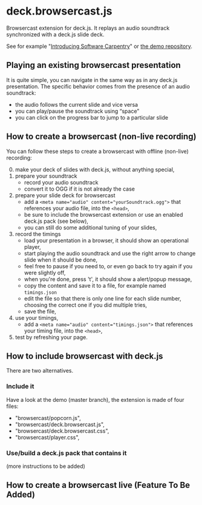 deck.browsercast.js
===================

Browsercast extension for deck.js.
It replays an audio soundtrack synchronized with a deck.js slide deck.

See for example "[Introducing Software Carpentry](swcarpentry.github.io/slideshows/introducing-software-carpentry/)" or [the demo repository](https://github.com/twitwi/deck.browsercast.js-demo).

## Playing an existing browsercast presentation

It is quite simple, you can navigate in the same way as in any deck.js presentation.
The specific behavior comes from the presence of an audio soundtrack:

- the audio follows the current slide and vice versa
- you can play/pause the soundtrack using “space”
- you can click on the progress bar to jump to a particular slide


## How to create a browsercast (non-live recording)

You can follow these steps to create a browsercast with offline (non-live) recording:

0. make your deck of slides with deck.js, without anything special,
0. prepare your soundtrack
    - record your audio soundtrack
    - convert it to OGG if it is not already the case
0. prepare your slide deck for browsercast
    - add a `<meta name="audio" content="yourSoundtrack.ogg">` that references your audio file, into the `<head>`,
    - be sure to include the browsercast extension or use an enabled deck.js pack (see below),
    - you can still do some additional tuning of your slides,
0. record the timings
   - load your presentation in a browser, it should show an operational player,
   - start playing the audio soundtrack and use the right arrow to change slide when it should be done,
   - feel free to pause if you need to, or even go back to try again if you were slightly off,
   - when you're done, press 't', it should show a alert/popup message,
   - copy the content and save it to a file, for example named `timings.json`
   - edit the file so that there is only one line for each slide number, choosing the correct one if you did multiple tries,
   - save the file,
0. use your timings,
   -  add a `<meta name="audio" content="timings.json">` that references your timing file, into the `<head>`,
0. test by refreshing your page.


## How to include browsercast with deck.js

There are two alternatives.

### Include it

Have a look at the demo (master branch), the extension is made of four files:
- "browsercast/popcorn.js",
- "browsercast/deck.browsercast.js",
- "browsercast/deck.browsercast.css",
- "browsercast/player.css",

### Use/build a deck.js pack that contains it

(more instructions to be added)

## How to create a browsercast live (Feature To Be Added)

